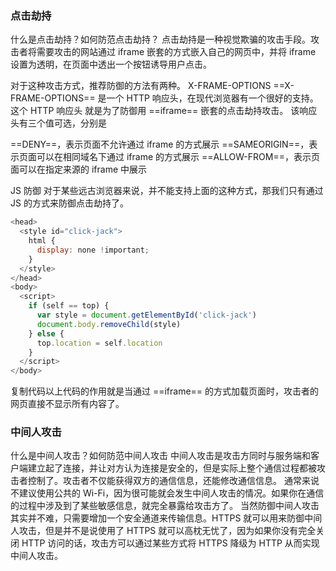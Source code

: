 ### 点击劫持
什么是点击劫持？如何防范点击劫持？
点击劫持是一种视觉欺骗的攻击手段。攻击者将需要攻击的网站通过 iframe 嵌套的方式嵌入自己的网页中，并将 iframe 设置为透明，在页面中透出一个按钮诱导用户点击。

对于这种攻击方式，推荐防御的方法有两种。
X-FRAME-OPTIONS
==X-FRAME-OPTIONS== 是一个 HTTP 响应头，在现代浏览器有一个很好的支持。这个 HTTP 响应头 就是为了防御用 ==iframe== 嵌套的点击劫持攻击。
该响应头有三个值可选，分别是

==DENY==，表示页面不允许通过 iframe 的方式展示
==SAMEORIGIN==，表示页面可以在相同域名下通过 iframe 的方式展示
==ALLOW-FROM==，表示页面可以在指定来源的 iframe 中展示

JS 防御
对于某些远古浏览器来说，并不能支持上面的这种方式，那我们只有通过 JS 的方式来防御点击劫持了。

````js
<head>
  <style id="click-jack">
    html {
      display: none !important;
    }
  </style>
</head>
<body>
  <script>
    if (self == top) {
      var style = document.getElementById('click-jack')
      document.body.removeChild(style)
    } else {
      top.location = self.location
    }
  </script>
</body>
````
复制代码以上代码的作用就是当通过 ==iframe== 的方式加载页面时，攻击者的网页直接不显示所有内容了。
### 中间人攻击

什么是中间人攻击？如何防范中间人攻击
中间人攻击是攻击方同时与服务端和客户端建立起了连接，并让对方认为连接是安全的，但是实际上整个通信过程都被攻击者控制了。攻击者不仅能获得双方的通信信息，还能修改通信信息。
通常来说不建议使用公共的 Wi-Fi，因为很可能就会发生中间人攻击的情况。如果你在通信的过程中涉及到了某些敏感信息，就完全暴露给攻击方了。
当然防御中间人攻击其实并不难，只需要增加一个安全通道来传输信息。HTTPS 就可以用来防御中间人攻击，但是并不是说使用了 HTTPS 就可以高枕无忧了，因为如果你没有完全关闭 HTTP 访问的话，攻击方可以通过某些方式将 HTTPS 降级为 HTTP 从而实现中间人攻击。
